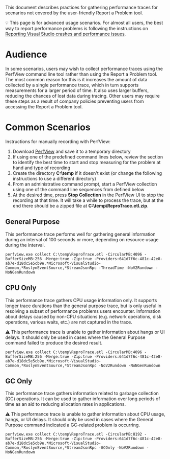 This document describes practices for gathering performance traces for scenarios not covered by the user-friendly Report a Problem tool.

:bulb: This page is for advanced usage scenarios. For almost all users, the best way to report performance problems is following the instructions on [Reporting Visual Studio crashes and performance issues](https://github.com/dotnet/roslyn/blob/main/docs/wiki/Reporting-Visual-Studio-crashes-and-performance-issues.md).

# Audience

In some scenarios, users may wish to collect performance traces using the PerfView command line tool rather than using the Report a Problem tool. The most common reason for this is it increases the amount of data collected by a single performance trace, which in turn supports measurements for a larger period of time. It also uses larger buffers, reducing the chances of lost data during tracing. Other users may require these steps as a result of company policies preventing users from accessing the Report a Problem tool.

# Common Scenarios

Instructions for manually recording with PerfView:

1. Download [PerfView](http://www.microsoft.com/en-us/download/details.aspx?id=28567) and save it to a temporary directory
1. If using one of the predefined command lines below, review the section to identify the best time to start and stop measuring for the problem at hand and type of recording
1. Create the directory **C:\temp** if it doesn't exist (or change the following instructions to use a different directory)
1. From an administrative command prompt, start a PerfView collection using one of the command line sequences from defined below
1. At the desired time, press **Stop Collection** in the PerfView UI to stop the recording at that time. It will take a while to process the trace, but at the end there should be a zipped file at **C:\temp\ReproTrace.etl.zip**.

## General Purpose

This performance trace performs well for gathering general information during an interval of 100 seconds or more, depending on resource usage during the interval.

    perfview.exe collect C:\temp\ReproTrace.etl -CircularMB:4096 -BufferSizeMB:256 -Merge:true -Zip:true -Providers:641d7f6c-481c-42e8-ab7e-d18dc5e5cb9e,*Microsoft-VisualStudio-Common,*RoslynEventSource,*StreamJsonRpc -ThreadTime -NoV2Rundown -NoNGenRundown

## CPU Only

This performance trace gathers CPU usage information only. It supports longer trace durations than the general purpose trace, but is only useful in resolving a subset of performance problems users encounter. Information about delays caused by non-CPU situations (e.g. network operations, disk operations, various waits, etc.) are not captured in the trace.

⚠️ This performance trace is unable to gather information about hangs or UI delays. It should only be used in cases where the General Purpose command failed to produce the desired result.

    perfview.exe collect C:\temp\ReproTrace.etl -CircularMB:4096 -BufferSizeMB:256 -Merge:true -Zip:true -Providers:641d7f6c-481c-42e8-ab7e-d18dc5e5cb9e,*Microsoft-VisualStudio-Common,*RoslynEventSource,*StreamJsonRpc -NoV2Rundown -NoNGenRundown

## GC Only

This performance trace gathers information related to garbage collection (GC) operations. It can be used to gather information over long periods of time as an aid to reducing allocation rates in applications.

⚠️ This performance trace is unable to gather information about CPU usage, hangs, or UI delays. It should only be used in cases where the General Purpose command indicated a GC-related problem is occurring.

    perfview.exe collect C:\temp\ReproTrace.etl -CircularMB:8192 -BufferSizeMB:256 -Merge:true -Zip:true -Providers:641d7f6c-481c-42e8-ab7e-d18dc5e5cb9e,*Microsoft-VisualStudio-Common,*RoslynEventSource,*StreamJsonRpc -GCOnly -NoV2Rundown -NoNGenRundown
